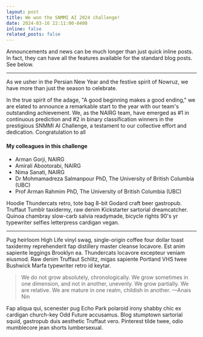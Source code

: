```yaml
---
layout: post
title: We won the SNMMI AI 2024 challenge!
date: 2024-03-16 22:11:00-0400
inline: false
related_posts: false
---
```


Announcements and news can be much longer than just quick inline posts. In fact, they can have all the features available for the standard blog posts. See below.

---
As we usher in the Persian New Year and the festive spirit of Nowruz, we have more than just the season to celebrate.

In the true spirit of the adage, "A good beginning makes a good ending," we are elated to announce a remarkable start to the year with our team's outstanding achievement. We, as the NAIRG team, have emerged as #1 in continuous prediction and #2 in binary classification winners in the prestigious SNMMI AI Challenge, a testament to our collective effort and dedication. Congratulation to all

#### My colleagues in this challenge

<ul>
    <li>Arman Gorji, NAIRG</li>
    <li>Amirali Abootorabi, NAIRG</li>
    <li>Nima Sanati, NAIRG</li>
    <li>Dr Mohmamadreza Salmanpour PhD, The University of British Columbia (UBC)</li>
    <li>Prof Arman Rahmim PhD, The University of British Columbia (UBC)</li>
</ul>

Hoodie Thundercats retro, tote bag 8-bit Godard craft beer gastropub. Truffaut Tumblr taxidermy, raw denim Kickstarter sartorial dreamcatcher. Quinoa chambray slow-carb salvia readymade, bicycle rights 90's yr typewriter selfies letterpress cardigan vegan.

---

Pug heirloom High Life vinyl swag, single-origin coffee four dollar toast taxidermy reprehenderit fap distillery master cleanse locavore. Est anim sapiente leggings Brooklyn ea. Thundercats locavore excepteur veniam eiusmod. Raw denim Truffaut Schlitz, migas sapiente Portland VHS twee Bushwick Marfa typewriter retro id keytar.

> We do not grow absolutely, chronologically. We grow sometimes in one dimension, and not in another, unevenly. We grow partially. We are relative. We are mature in one realm, childish in another.
> —Anais Nin

Fap aliqua qui, scenester pug Echo Park polaroid irony shabby chic ex cardigan church-key Odd Future accusamus. Blog stumptown sartorial squid, gastropub duis aesthetic Truffaut vero. Pinterest tilde twee, odio mumblecore jean shorts lumbersexual.
